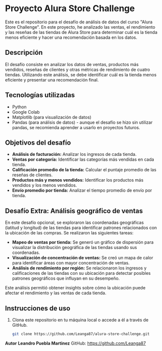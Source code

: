# Proyecto Alura Store Challenge

Este es el repositorio para el desafío de análisis de datos del curso "Alura Store Challenge". En este proyecto, he analizado las ventas, el rendimiento y las reseñas de las tiendas de Alura Store para determinar cuál es la tienda menos eficiente y hacer una recomendación basada en los datos.

## Descripción

El desafío consiste en analizar los datos de ventas, productos más vendidos, reseñas de clientes y otras métricas de rendimiento de cuatro tiendas. Utilizando este análisis, se debe identificar cuál es la tienda menos eficiente y presentar una recomendación final.

## Tecnologías utilizadas

- Python  
- Google Colab  
- Matplotlib (para visualización de datos)  
- Pandas (para análisis de datos) - aunque el desafío se hizo sin utilizar pandas, se recomienda aprender a usarlo en proyectos futuros.

## Objetivos del desafío

- **Análisis de facturación:** Analizar los ingresos de cada tienda.  
- **Ventas por categoría:** Identificar las categorías más vendidas en cada tienda.  
- **Calificación promedio de la tienda:** Calcular el puntaje promedio de las reseñas de clientes.  
- **Productos más y menos vendidos:** Identificar los productos más vendidos y los menos vendidos.  
- **Envío promedio por tienda:** Analizar el tiempo promedio de envío por tienda.  

## Desafío Extra: Análisis geográfico de ventas

En este desafío opcional, se exploraron las coordenadas geográficas (latitud y longitud) de las tiendas para identificar patrones relacionados con la ubicación de las compras. Se realizaron las siguientes tareas:

- **Mapeo de ventas por tienda:** Se generó un gráfico de dispersión para visualizar la distribución geográfica de las tiendas usando sus coordenadas.  
- **Visualización de concentración de ventas:** Se creó un mapa de calor para identificar áreas con mayor concentración de ventas.  
- **Análisis de rendimiento por región:** Se relacionaron los ingresos y calificaciones de las tiendas con su ubicación para detectar posibles patrones geográficos que influyan en su desempeño.  

Este análisis permitió obtener insights sobre cómo la ubicación puede afectar el rendimiento y las ventas de cada tienda.

## Instrucciones de uso

1. Clona este repositorio en tu máquina local o accede a él a través de GitHub.
   
   ```bash
   git clone https://github.com/Leanga87/alura-store-challenge.git

**Autor**
**Leandro Puebla Martinez**
GitHub: https://github.com/Leanga87

